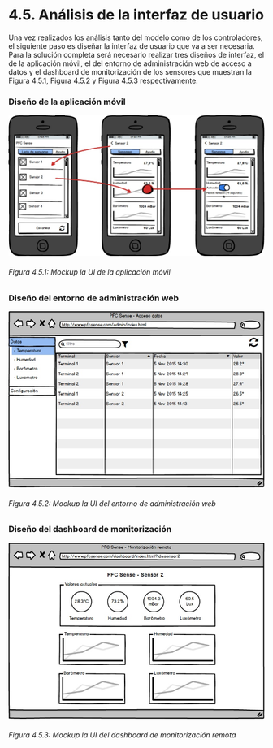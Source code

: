 # 4.5. Análisis de la interfaz de usuario

Una vez realizados los análisis tanto del modelo como de los controladores, el siguiente paso es diseñar la interfaz de usuario que va a ser necesaria. Para la solución completa será necesario realizar tres diseños de interfaz, el de la aplicación móvil, el del entorno de administración web de acceso a datos y el dashboard de monitorización de los sensores que muestran la Figura 4.5.1, Figura 4.5.2 y Figura 4.5.3 respectivamente.


### Diseño de la aplicación móvil

![Figura 1](./imagenes/mockup_app_movil.jpg)
###### *Figura 4.5.1: Mockup la UI de la aplicación móvil*


### Diseño del entorno de administración web

![Figura 2](./imagenes/mockup_acceso_datos_web.jpg)
###### *Figura 4.5.2: Mockup la UI del entorno de administración web*


### Diseño del dashboard de monitorización

![Figura 1](./imagenes/mockup_monitorizacion_remota.jpg)
###### *Figura 4.5.3: Mockup la UI del dashboard de monitorización remota*